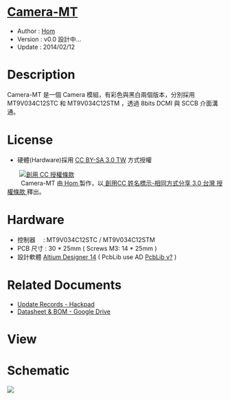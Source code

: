 [Camera-MT](https://github.com/OpenPCB/Camera-MT)
========
* Author  : [Hom](https://github.com/Hom-Wang)
* Version : v0.0 設計中...
* Update  : 2014/02/12

Description
========
Camera-MT 是一個 Camera 模組，有彩色與黑白兩個版本，分別採用 MT9V034C12STC 和 MT9V034C12STM ，透過 8bits DCMI 與 SCCB 介面溝通。

License
========
* 硬體(Hardware)採用 [CC BY-SA 3.0 TW](http://creativecommons.org/licenses/by-sa/3.0/tw/deed.zh_TW) 方式授權 
  
　　<a rel="license" href="http://creativecommons.org/licenses/by-sa/3.0/tw/"><img alt="創用 CC 授權條款" style="border-width:0" src="http://i.creativecommons.org/l/by-sa/3.0/tw/80x15.png" /></a>  
　　<span xmlns:dct="http://purl.org/dc/terms/" property="dct:title"> Camera-MT </span>由<a xmlns:cc="http://creativecommons.org/ns#" href="https://plus.google.com/u/0/112822505513154783828/posts" property="cc:attributionName" rel="cc:attributionURL"> Hom </a>製作，以<a rel="license" href="http://creativecommons.org/licenses/by-sa/3.0/tw/deed.zh_TW"> 創用CC 姓名標示-相同方式分享 3.0 台灣 授權條款 </a>釋出。  

Hardware
========
* 控制器　 : MT9V034C12STC / MT9V034C12STM
* PCB 尺寸 : 30 * 25mm ( Screws M3: 14 * 25mm )
* 設計軟體 [Altium Designer 14](http://www.altium.com/en/products/altium-designer) ( PcbLib use AD [PcbLib v?](https://github.com/OpenPCB/AltiumDesigner_PcbLibrary) )

Related Documents
========
* [Update Records - Hackpad](https://hom.hackpad.com/Camera-MT-3aypbn5JXrK)
* [Datasheet & BOM - Google Drive](https://drive.google.com/folderview?id=0BzL2wwAot6oPZnBPSnU3eFlJQ0k&usp=sharing)

View
========


Schematic
========
<img src="https://lh5.googleusercontent.com/-CuepZtwcx-E/Uvt_tW7E7kI/AAAAAAAAGf4/rCbeWhVxKsA/s800/Camera-MT.png" />
